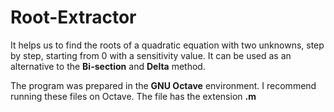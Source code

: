 # Root-Extractor

It helps us to find the roots of a quadratic equation with two unknowns, step by step, starting from 0 with a sensitivity value. It can be used as an alternative to the **Bi-section** and **Delta** method.

The program was prepared in the **GNU Octave** environment. I recommend running these files on Octave. The file has the extension **.m**



